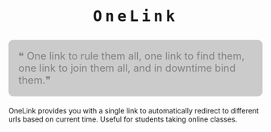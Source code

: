 <p style="font-size: 30px; font-family: monospace; font-weight: bolder; text-align: center; letter-spacing: .20em;">
OneLink
</p>

<p style="font-size: 20px; color: grey; background: rgba(0, 0, 0, .2); border-radius: 9px; padding: 20px;">
❝ One link to rule them all, one link to find them, one link to join them all, and in downtime bind them.❞
</p>

OneLink provides you with a single link to automatically redirect to different urls based on current time. Useful for
students taking online classes.